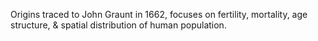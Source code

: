 Origins traced to John Graunt in 1662, focuses on fertility, mortality, age structure, & spatial distribution of human population.